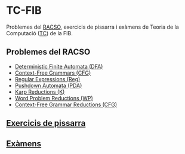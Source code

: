 # TC-FIB
Problemes del [RACSO](https://racso.lsi.upc.edu/juezwsgi/index), exercicis de pissarra i exàmens de Teoria de la Computació ([TC](https://www.fib.upc.edu/ca/estudis/graus/grau-en-enginyeria-informatica/pla-destudis/assignatures/TC)) de la FIB.

## Problemes del RACSO
- [Deterministic Finite Automata (DFA)](https://github.com/nilhouses/TC-FIB/tree/main/DFA)  
- [Context-Free Grammars (CFG)](https://github.com/nilhouses/TC-FIB/tree/main/CFG)  
- [Regular Expressions (Reg)](https://github.com/nilhouses/TC-FIB/tree/main/Reg)  
- [Pushdown Automata (PDA)](https://github.com/nilhouses/TC-FIB/tree/main/PDA)  
- [Karp Reductions (K)](https://github.com/nilhouses/TC-FIB/tree/main/Reductions/K)  
- [Word Problem Reductions (WP)](https://github.com/nilhouses/TC-FIB/tree/main/Reductions/WP)  
- [Context-Free Grammar Reductions (CFG)](https://github.com/nilhouses/TC-FIB/tree/main/Reductions/CFG)
<!--- gthumb va molt bé per retallar fotos a ubuntu -->  
## [Exercicis de pissarra](https://github.com/nilhouses/TC-FIB/tree/main/Problems) 

## [Exàmens](https://github.com/nilhouses/TC-FIB/tree/main/Exams) 

